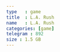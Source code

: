 ```yaml
---
type   : game
title  : L.A. Rush
name   : L.A. Rush
categories: [game]
telegram : 892
size : 1.5 GB
---
```




